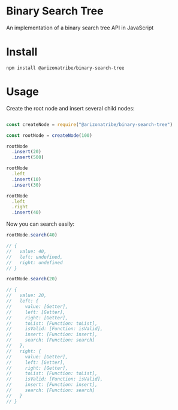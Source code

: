 # Binary Search Tree

An implementation of a binary search tree API in JavaScript

# Install

```
npm install @arizonatribe/binary-search-tree
```

# Usage

Create the root node and insert several child nodes:

```javascript

const createNode = require("@arizonatribe/binary-search-tree")

const rootNode = createNode(100)

rootNode
  .insert(20)
  .insert(500)

rootNode
  .left
  .insert(10)
  .insert(30)

rootNode
  .left
  .right
  .insert(40)
```

Now you can search easily:

```javascript
rootNode.search(40)

// {
//   value: 40,
//   left: undefined,
//   right: undefined
// }

rootNode.search(20)

// {
//   value: 20,
//   left: {
//     value: [Getter],
//     left: [Getter],
//     right: [Getter],
//     toList: [Function: toList],
//     isValid: [Function: isValid],
//     insert: [Function: insert],
//     search: [Function: search]
//   },
//   right: {
//     value: [Getter],
//     left: [Getter],
//     right: [Getter],
//     toList: [Function: toList],
//     isValid: [Function: isValid],
//     insert: [Function: insert],
//     search: [Function: search]
//   }
// }
```
